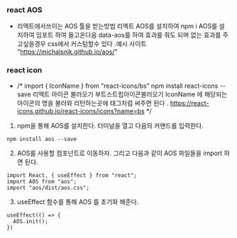 ### react AOS
- 리엑트에서쓰이는 AOS 툴을 받는방법
 리엑트 AOS를 설치하여 
      npm i AOS를 설치하여 임포트 하여 들고온다음
      data-aos를 하여 효과를 줘도 되며 없는 효과를 주고싶을경우 css에서 커스텀할수 있다 .예시 사이트 "https://michalsnik.github.io/aos/"
      
### react icon 
- /* import { IconName } from "react-icons/bs" 
npm install react-icons --save 리엑트 아이콘 불러오기
부트스트립아이콘불러오기
IconName 에 해당되는 아이콘의 명을 불러와 
리턴하는곳에 태그처럼 써주면 된다 .
https://react-icons.github.io/react-icons/icons?name=bs */


1. npm을 통해 AOS를 설치한다.
터미널을 열고 다음의 커맨드를 입력한다.
```
npm install aos --save
```
2. AOS를 사용할 컴포넌트로 이동하자.
그리고 다음과 같이 AOS 파일들을 import 하면 된다.
```
import React, { useEffect } from "react";
import AOS from "aos";
import "aos/dist/aos.css";
```
3. useEffect 함수를 통해 AOS 를 초기화 해준다.
```
useEffect(() => {
  AOS.init();
})
```
